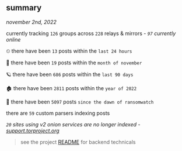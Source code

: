 
## summary
_november 2nd, 2022_

currently tracking `126` groups across `228` relays & mirrors - _`97` currently online_

⏲ there have been `13` posts within the `last 24 hours`

🦈 there have been `19` posts within the `month of november`

🪐 there have been `686` posts within the `last 90 days`

🏚 there have been `2811` posts within the `year of 2022`

🦕 there have been `5097` posts `since the dawn of ransomwatch`

there are `59` custom parsers indexing posts

_`20` sites using v2 onion services are no longer indexed - [support.torproject.org](https://support.torproject.org/onionservices/v2-deprecation/)_

> see the project [README](https://github.com/joshhighet/ransomwatch#ransomwatch--) for backend technicals
